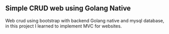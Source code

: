 ## Simple CRUD web using Golang Native
Web crud using bootstrap with backend Golang native and mysql database, in this project I learned to implement MVC for websites.
